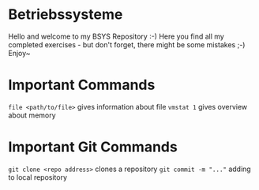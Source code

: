 # Betriebssysteme

Hello and welcome to my BSYS Repository :-) Here you find all my completed exercises - but don't forget, there might be some mistakes ;-) Enjoy~

# Important Commands

```file <path/to/file>``` gives information about file
```vmstat 1``` gives overview about memory

# Important Git Commands

```git clone <repo address>``` clones a repository
```git commit -m "..."``` adding to local repository

